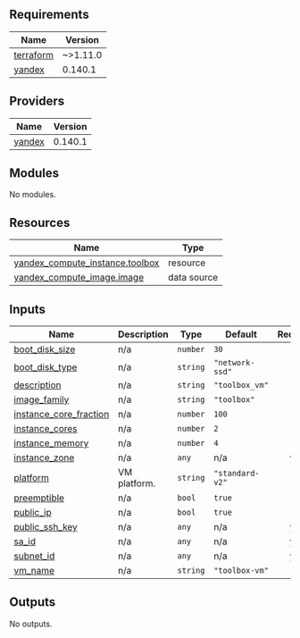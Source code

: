 <!-- BEGIN_TF_DOCS -->
## Requirements

| Name | Version |
|------|---------|
| <a name="requirement_terraform"></a> [terraform](#requirement\_terraform) | ~>1.11.0 |
| <a name="requirement_yandex"></a> [yandex](#requirement\_yandex) | 0.140.1 |

## Providers

| Name | Version |
|------|---------|
| <a name="provider_yandex"></a> [yandex](#provider\_yandex) | 0.140.1 |

## Modules

No modules.

## Resources

| Name | Type |
|------|------|
| [yandex_compute_instance.toolbox](https://registry.terraform.io/providers/yandex-cloud/yandex/0.140.1/docs/resources/compute_instance) | resource |
| [yandex_compute_image.image](https://registry.terraform.io/providers/yandex-cloud/yandex/0.140.1/docs/data-sources/compute_image) | data source |

## Inputs

| Name | Description | Type | Default | Required |
|------|-------------|------|---------|:--------:|
| <a name="input_boot_disk_size"></a> [boot\_disk\_size](#input\_boot\_disk\_size) | n/a | `number` | `30` | no |
| <a name="input_boot_disk_type"></a> [boot\_disk\_type](#input\_boot\_disk\_type) | n/a | `string` | `"network-ssd"` | no |
| <a name="input_description"></a> [description](#input\_description) | n/a | `string` | `"toolbox_vm"` | no |
| <a name="input_image_family"></a> [image\_family](#input\_image\_family) | n/a | `string` | `"toolbox"` | no |
| <a name="input_instance_core_fraction"></a> [instance\_core\_fraction](#input\_instance\_core\_fraction) | n/a | `number` | `100` | no |
| <a name="input_instance_cores"></a> [instance\_cores](#input\_instance\_cores) | n/a | `number` | `2` | no |
| <a name="input_instance_memory"></a> [instance\_memory](#input\_instance\_memory) | n/a | `number` | `4` | no |
| <a name="input_instance_zone"></a> [instance\_zone](#input\_instance\_zone) | n/a | `any` | n/a | yes |
| <a name="input_platform"></a> [platform](#input\_platform) | VM platform. | `string` | `"standard-v2"` | no |
| <a name="input_preemptible"></a> [preemptible](#input\_preemptible) | n/a | `bool` | `true` | no |
| <a name="input_public_ip"></a> [public\_ip](#input\_public\_ip) | n/a | `bool` | `true` | no |
| <a name="input_public_ssh_key"></a> [public\_ssh\_key](#input\_public\_ssh\_key) | n/a | `any` | n/a | yes |
| <a name="input_sa_id"></a> [sa\_id](#input\_sa\_id) | n/a | `any` | n/a | yes |
| <a name="input_subnet_id"></a> [subnet\_id](#input\_subnet\_id) | n/a | `any` | n/a | yes |
| <a name="input_vm_name"></a> [vm\_name](#input\_vm\_name) | n/a | `string` | `"toolbox-vm"` | no |

## Outputs

No outputs.
<!-- END_TF_DOCS -->